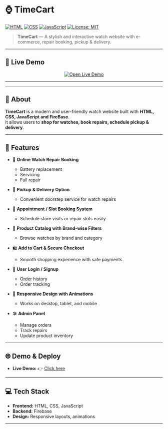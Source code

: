 # ⌚ TimeCart  

[![HTML](https://img.shields.io/badge/HTML-%3E%3D5-orange)](https://developer.mozilla.org/en-US/docs/Web/HTML) 
[![CSS](https://img.shields.io/badge/CSS-%3E%3D3-blue)](https://developer.mozilla.org/en-US/docs/Web/CSS) 
[![JavaScript](https://img.shields.io/badge/JavaScript-ES6-yellow)](https://developer.mozilla.org/en-US/docs/Web/JavaScript) 
[![License: MIT](https://img.shields.io/badge/License-MIT-green.svg)](./LICENSE)  

> **TimeCart** — A stylish and interactive watch website with e-commerce, repair booking, pickup & delivery.

---

## 🚀 Live Demo  

<p align="center">
  <a href="https://timecart2.netlify.app" target="_blank">
    <img alt="Open Live Demo" src="https://img.shields.io/badge/🔴%20Live%20Demo-Click%20Here-brightgreen?style=for-the-badge" />
  </a>
</p>  

---

  

---

## 🔎 About  

**TimeCart** is a modern and user-friendly watch website built with **HTML, CSS, JavaScript and FireBase**.  
It allows users to **shop for watches, book repairs, schedule pickup & delivery**.  

---

## 🌟 Features  

- 🔧 **Online Watch Repair Booking**  
  - Battery replacement  
  - Servicing  
  - Full repair  

- 🚚 **Pickup & Delivery Option**  
  - Convenient doorstep service for watch repairs  

- 📅 **Appointment / Slot Booking System**  
  - Schedule store visits or repair slots easily  

- 🛒 **Product Catalog with Brand-wise Filters**  
  - Browse watches by brand and category  

- 🛍️ **Add to Cart & Secure Checkout**  
  - Smooth shopping experience with safe payments  

- 👤 **User Login / Signup**  
  - Order history  
  - Order tracking  

- 📱 **Responsive Design with Animations**  
  - Works on desktop, tablet, and mobile  

- 🛠️ **Admin Panel**  
  - Manage orders  
  - Track repairs  
  - Update product inventory  

---

## 🌐 Demo & Deploy  

- **Live Demo:** 👉 [Click here](https://timecart2.netlify.app)  
  

---

## 💻 Tech Stack  

- **Frontend:** HTML, CSS, JavaScript  
- **Backend:** Firebase 
- **Design:** Responsive layouts, animations  

---

